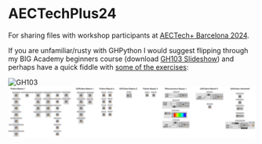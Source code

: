# AECTechPlus24
For sharing files with workshop participants at [AECTech+ Barcelona 2024](https://www.aectech.us/aectech-barcelona).

If you are unfamiliar/rusty with GHPython I would suggest flipping through my BIG Academy beginners course (download [GH103 Slideshow](https://andersholdendeleuran.com/211103_Grasshopper103_CPH_Redacted.pdf)) and perhaps have a quick fiddle with [some of the exercises](https://github.com/AndersDeleuran/AECTechPlus24/tree/main/GH103_Exercises):

![GH103](https://raw.githubusercontent.com/AndersDeleuran/AECTechPlus24/main/GH103_Exercises/211103_Grasshopper103_CPH_Redacted.png)
![Exercise Snippets](https://raw.githubusercontent.com/AndersDeleuran/AECTechPlus24/main/GH103_Exercises/210911_ExerciseSnippets_00.png "a title")
